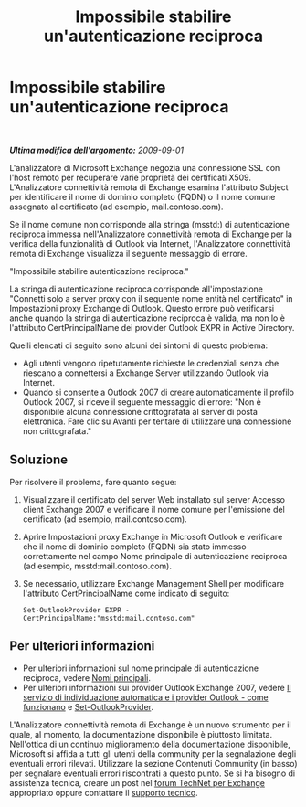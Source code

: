 ﻿---
title: Impossibile stabilire un'autenticazione reciproca
TOCTitle: Impossibile stabilire un'autenticazione reciproca
ms:assetid: 445d87c5-422f-4249-821b-0c805a058ff4
ms:mtpsurl: https://technet.microsoft.com/it-it/library/Dd439371(v=EXCHG.80)
ms:contentKeyID: 27341546
ms.date: 10/25/2013
mtps_version: v=EXCHG.80
_tocRel: dd439364(v=exchg.80)/toc.json
ms.translationtype: HT
---

# Impossibile stabilire un'autenticazione reciproca

 

_**Ultima modifica dell'argomento:** 2009-09-01_

L'analizzatore di Microsoft Exchange negozia una connessione SSL con l'host remoto per recuperare varie proprietà dei certificati X509. L'Analizzatore connettività remota di Exchange esamina l'attributo Subject per identificare il nome di dominio completo (FQDN) o il nome comune assegnato al certificato (ad esempio, mail.contoso.com).

Se il nome comune non corrisponde alla stringa (msstd:) di autenticazione reciproca immessa nell'Analizzatore connettività remota di Exchange per la verifica della funzionalità di Outlook via Internet, l'Analizzatore connettività remota di Exchange visualizza il seguente messaggio di errore.

"Impossibile stabilire autenticazione reciproca."

La stringa di autenticazione reciproca corrisponde all'impostazione "Connetti solo a server proxy con il seguente nome entità nel certificato" in Impostazioni proxy Exchange di Outlook. Questo errore può verificarsi anche quando la stringa di autenticazione reciproca è valida, ma non lo è l'attributo CertPrincipalName dei provider Outlook EXPR in Active Directory.

Quelli elencati di seguito sono alcuni dei sintomi di questo problema:

  - Agli utenti vengono ripetutamente richieste le credenziali senza che riescano a connettersi a Exchange Server utilizzando Outlook via Internet.  
  - Quando si consente a Outlook 2007 di creare automaticamente il profilo Outlook 2007, si riceve il seguente messaggio di errore: "Non è disponibile alcuna connessione crittografata al server di posta elettronica. Fare clic su Avanti per tentare di utilizzare una connessione non crittografata."  

## Soluzione

Per risolvere il problema, fare quanto segue:

1.  Visualizzare il certificato del server Web installato sul server Accesso client Exchange 2007 e verificare il nome comune per l'emissione del certificato (ad esempio, mail.contoso.com).  

2.  Aprire Impostazioni proxy Exchange in Microsoft Outlook e verificare che il nome di dominio completo (FQDN) sia stato immesso correttamente nel campo Nome principale di autenticazione reciproca (ad esempio, msstd:mail.contoso.com).  

3.  Se necessario, utilizzare Exchange Management Shell per modificare l'attributo CertPrincipalName come indicato di seguito:  
    
        Set-OutlookProvider EXPR -CertPrincipalName:"msstd:mail.contoso.com"

## Per ulteriori informazioni

  - Per ulteriori informazioni sul nome principale di autenticazione reciproca, vedere [Nomi principali](http://go.microsoft.com/fwlink/?linkid=93417).  
  - Per ulteriori informazioni sui provider Outlook Exchange 2007, vedere [Il servizio di individuazione automatica e i provider Outlook - come funzionano](http://go.microsoft.com/fwlink/?linkid=161811) e [Set-OutlookProvider](http://go.microsoft.com/fwlink/?linkid=161815).  

L'Analizzatore connettività remota di Exchange è un nuovo strumento per il quale, al momento, la documentazione disponibile è piuttosto limitata. Nell'ottica di un continuo miglioramento della documentazione disponibile, Microsoft si affida a tutti gli utenti della community per la segnalazione degli eventuali errori rilevati. Utilizzare la sezione Contenuti Community (in basso) per segnalare eventuali errori riscontrati a questo punto. Se si ha bisogno di assistenza tecnica, creare un post nel [forum TechNet per Exchange](http://go.microsoft.com/fwlink/?linkid=73420) appropriato oppure contattare il [supporto tecnico](http://go.microsoft.com/fwlink/?linkid=8158).

